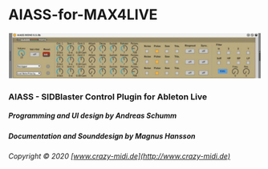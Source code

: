 # AIASS-for-MAX4LIVE
![](./Documentation/AIASS.png)
### AIASS - SIDBlaster Control Plugin for Ableton Live
##### Programming and UI design by Andreas Schumm

##### Documentation and Sounddesign by Magnus Hansson


###### Copyright © 2020 [www.crazy-midi.de](http://www.crazy-midi.de)